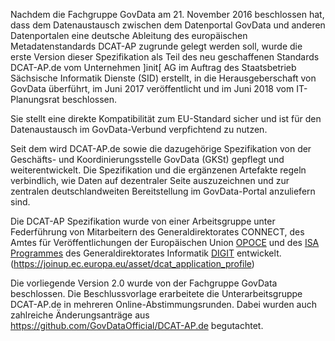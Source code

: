 Nachdem die Fachgruppe GovData am 21. November 2016 beschlossen hat, dass dem Datenaustausch zwischen dem Datenportal GovData und anderen Datenportalen eine deutsche Ableitung des europäischen Metadatenstandards DCAT-AP zugrunde gelegt werden soll, wurde die erste Version dieser Spezifikation als Teil des neu geschaffenen Standards DCAT-AP.de vom Unternehmen ]init[ AG im Auftrag des Staatsbetrieb Sächsische Informatik Dienste (SID) erstellt, in die Herausgeberschaft von GovData überführt, im Juni 2017 veröffentlicht und im Juni 2018 vom IT-Planungsrat beschlossen. 

Sie stellt eine direkte Kompatibilität zum EU-Standard sicher und ist für den Datenaustausch im GovData-Verbund verpfichtend zu nutzen.

Seit dem wird DCAT-AP.de sowie die dazugehörige Spezifikation von der Geschäfts- und Koordinierungsstelle GovData (GKSt) gepflegt und weiterentwickelt. Die Spezifikation und die ergänzenen Artefakte regeln verbindlich, wie Daten auf dezentraler Seite auszuzeichnen und zur zentralen deutschlandweiten Bereitstellung im GovData-Portal anzuliefern sind.

Die DCAT-AP Spezifikation wurde von einer Arbeitsgruppe unter Federführung von Mitarbeitern des Generaldirektorates CONNECT, des Amtes für Veröffentlichungen der Europäischen Union [OPOCE](https://op.europa.eu/de/home) und des [ISA Programmes](https://ec.europa.eu/isa2/home_en) des Generaldirektorates Informatik [DIGIT](https://ec.europa.eu/info/departments/informatics_de) entwickelt. (https://joinup.ec.europa.eu/asset/dcat_application_profile)

Die vorliegende Version 2.0 wurde von der Fachgruppe GovData beschlossen. Die Beschlussvorlage erarbeitete die Unterarbeitsgruppe DCAT-AP.de in mehreren Online-Abstimmungsrunden. Dabei wurden auch zahlreiche Änderungsanträge aus https://github.com/GovDataOfficial/DCAT-AP.de begutachtet.
